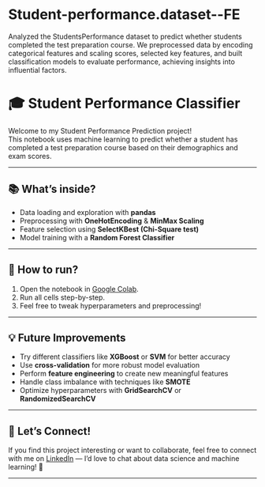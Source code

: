 # Student-performance.dataset--FE
Analyzed the StudentsPerformance dataset to predict whether students completed the test preparation course. We preprocessed data by encoding categorical features and scaling scores, selected key features, and built classification models to evaluate performance, achieving insights into influential factors.

# 🎓 Student Performance Classifier

Welcome to my Student Performance Prediction project!  
This notebook uses machine learning to predict whether a student has completed a test preparation course based on their demographics and exam scores.

---

## 📚 What’s inside?

- Data loading and exploration with **pandas**  
- Preprocessing with **OneHotEncoding** & **MinMax Scaling**  
- Feature selection using **SelectKBest (Chi-Square test)**  
- Model training with a **Random Forest Classifier**  


---

## 🚀 How to run?

1. Open the notebook in [Google Colab](https://colab.research.google.com).  
2. Run all cells step-by-step.   
3. Feel free to tweak hyperparameters and preprocessing!

---

## 💡 Future Improvements

- Try different classifiers like **XGBoost** or **SVM** for better accuracy  
- Use **cross-validation** for more robust model evaluation  
- Perform **feature engineering** to create new meaningful features  
- Handle class imbalance with techniques like **SMOTE**  
- Optimize hyperparameters with **GridSearchCV** or **RandomizedSearchCV**

---

## 🔗 Let’s Connect!

If you find this project interesting or want to collaborate, feel free to connect with me on [LinkedIn](https://www.linkedin.com/in/anamta-siddiqui-a1776a227/) — I’d love to chat about data science and machine learning! 💬

---
 
